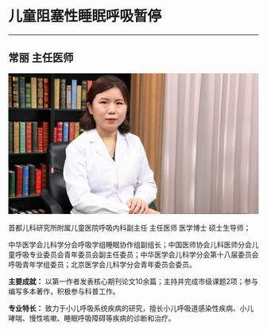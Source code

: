 # 儿童阻塞性睡眠呼吸暂停

---

## 常丽 主任医师

![1678943646999](image/c02_062/1678943646999.png)

首都儿科研究所附属儿童医院呼吸内科副主任 主任医师 医学博士 硕士生导师；

中华医学会儿科学分会呼吸学组睡眠协作组副组长；中国医师协会儿科医师分会儿童呼吸专业委员会青年委员会副主任委员；中华医学会儿科学分会第十八届委员会呼吸青年学组委员；北京医学会儿科学分会青年委员会委员。


**主要成就：** 以第一作者发表核心期刊论文10余篇；主持并完成市级课题2项；参与编写多本著作，积极参与科普工作。


**专业特长：** 致力于小儿呼吸系统疾病的研究，擅长小儿呼吸道感染性疾病、小儿哮喘、慢性咳嗽、睡眠呼吸障碍等疾病的诊断和治疗。
